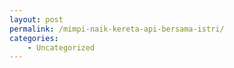 ```yaml
---
layout: post
permalink: /mimpi-naik-kereta-api-bersama-istri/
categories:
    - Uncategorized
---
```


